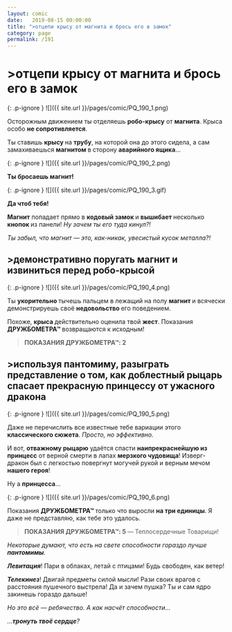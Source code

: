 ```yaml
---
layout: comic
date:   2019-08-15 00:00:00 
title: ">отцепи крысу от магнита и брось его в замок"
category: page
permalink: /191
---
```

# >отцепи крысу от магнита и брось его в замок

{: .p-ignore }
![]({{ site.url }}/pages/comic/PQ_190_1.png)

Осторожным движением ты отделяешь <strong>робо-крысу</strong> от <strong>магнита</strong>. Крыса особо <strong>не сопротивляется</strong>.

Ты ставишь <strong>крысу </strong>на <strong>трубу</strong>, на которой она до этого сидела, а сам замахиваешься <strong>магнитом </strong>в сторону <strong>аварийного ящика</strong>…

{: .p-ignore }
![]({{ site.url }}/pages/comic/PQ_190_2.png)

<strong>Ты бросаешь магнит!</strong>

{: .p-ignore }
![]({{ site.url }}/pages/comic/PQ_190_3.gif)

<strong>Да чтоб тебя!</strong>

<strong>Магнит</strong> попадает прямо в <strong>кодовый замок </strong>и <strong>вышибает </strong>несколько <strong>кнопок </strong>из панели! <em>Ну зачем ты его туда кинул?!</em>

<em>Ты забыл, что магнит — это, как-никак, увесистый кусок металла?!</em>

## >демонстративно поругать магнит и извиниться перед робо-крысой 

{: .p-ignore }
![]({{ site.url }}/pages/comic/PQ_190_4.png)

Ты <strong>укорительно </strong>тычешь пальцем в лежащий на полу <strong>магнит </strong>и всячески демонстрируешь своё <strong>недовольство </strong>его поведением.

Похоже, <strong>крыса </strong>действительно оценила твой <strong>жест</strong>. Показания <strong>ДРУЖБОМЕТРА™ </strong>возвращаются к исходным!

<blockquote><strong>ПОКАЗАНИЯ ДРУЖБОМЕТРА™: 2</strong></blockquote>

## >используя пантомиму, разыграть представление о том, как доблестный рыцарь спасает прекрасную принцессу от ужасного дракона

{: .p-ignore }
![]({{ site.url }}/pages/comic/PQ_190_5.png)

Даже не перечислить все известные тебе вариации этого <strong>классического сюжета</strong>. <em>Просто, но эффективно.</em>

И вот, <strong>отважному рыцарю</strong> удаётся спасти <strong>наипрекраснейшую из принцесс</strong> от верной смерти в лапах <strong>мерзкого чудовища</strong>! Изверг-дракон был с легкостью повергнут могучей рукой и верным мечом <strong>нашего героя</strong>!

Ну а <strong>принцесса</strong>…

{: .p-ignore }
![]({{ site.url }}/pages/comic/PQ_190_6.png)

Показания <strong>ДРУЖБОМЕТРА™ </strong>только что выросли <strong>на три единицы</strong>. Я даже не представляю, как тебе это удалось.

<blockquote><strong>ПОКАЗАНИЯ ДРУЖБОМЕТРА™: 5 </strong>—<strong> </strong>Теплосердечные Товарищи!</blockquote>

<em>Некоторые думают, что есть на свете способности гораздо лучше <strong><strong>пантомимы</strong></strong>.</em>

<strong><em>Левитация</em></strong>! Пари в облаках, летай с птицами! Будь свободен, как ветер!

<strong><em>Телекинез</em></strong>! Двигай предметы силой мысли! Рази своих врагов с расстояния пушечного выстрела! Да и зачем пушка? Ты и сам ядро закинешь гораздо дальше!

<em>Но это всё — ребячество. А как насчёт способности…</em>

<em>…<strong><strong>тронуть твоё сердце</strong></strong>?</em>
